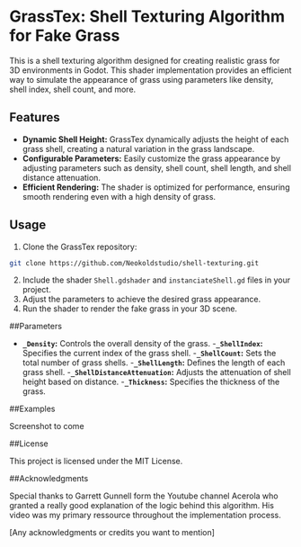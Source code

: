 # GrassTex: Shell Texturing Algorithm for Fake Grass

This is a shell texturing algorithm designed for creating realistic grass for 3D environments in Godot. This shader implementation provides an efficient way to simulate the appearance of grass using parameters like density, shell index, shell count, and more.

## Features

- **Dynamic Shell Height:** GrassTex dynamically adjusts the height of each grass shell, creating a natural variation in the grass landscape.
- **Configurable Parameters:** Easily customize the grass appearance by adjusting parameters such as density, shell count, shell length, and shell distance attenuation.
- **Efficient Rendering:** The shader is optimized for performance, ensuring smooth rendering even with a high density of grass.
  
## Usage

1. Clone the GrassTex repository:
```bash
git clone https://github.com/Neokoldstudio/shell-texturing.git
```
2. Include the shader `Shell.gdshader` and `instanciateShell.gd` files in your project.
3. Adjust the parameters to achieve the desired grass appearance.
4. Run the shader to render the fake grass in your 3D scene.

##Parameters

- **`_Density`:** Controls the overall density of the grass.
-**`_ShellIndex`:** Specifies the current index of the grass shell.
-**`_ShellCount`:** Sets the total number of grass shells.
-**`_ShellLength`:** Defines the length of each grass shell.
-**`_ShellDistanceAttenuation`:** Adjusts the attenuation of shell height based on distance.
-**`_Thickness`:** Specifies the thickness of the grass.

##Examples

Screenshot to come

##License

This project is licensed under the MIT License.

##Acknowledgments

Special thanks to Garrett Gunnell form the Youtube channel Acerola who granted a really good explanation of the logic behind this algorithm.
His video was my primary ressource throughout the implementation process.



[Any acknowledgments or credits you want to mention]
